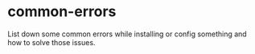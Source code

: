 # common-errors
List down some common errors while installing or config something and how to solve those issues.

